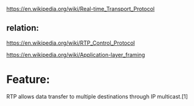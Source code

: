 https://en.wikipedia.org/wiki/Real-time_Transport_Protocol

## relation:
https://en.wikipedia.org/wiki/RTP_Control_Protocol

https://en.wikipedia.org/wiki/Application-layer_framing

# Feature:
RTP allows data transfer to multiple destinations through IP multicast.[1] 
